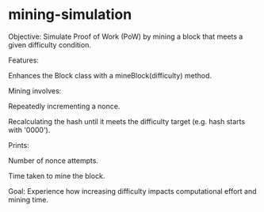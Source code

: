 # mining-simulation
Objective:
Simulate Proof of Work (PoW) by mining a block that meets a given difficulty condition.

Features:

Enhances the Block class with a mineBlock(difficulty) method.

Mining involves:

Repeatedly incrementing a nonce.

Recalculating the hash until it meets the difficulty target (e.g. hash starts with '0000').

Prints:

Number of nonce attempts.

Time taken to mine the block.

Goal:
Experience how increasing difficulty impacts computational effort and mining time.

